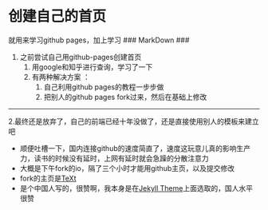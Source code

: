 创建自己的首页
====

就用来学习github pages，加上学习  ### MarkDown ###  
1. 之前尝试自己用github-pages创建首页  
    1. 用google和知乎进行查询，学习了一下
    2. 有两种解决方案 ：  
        1. 自己利用github pages的教程一步步做  
        2. 把别人的github pages fork过来，然后在基础上修改  
---
2.最终还是放弃了，自己的前端已经十年没做了，还是直接使用别人的模板来建立吧   
- 顺便吐槽一下，国内连接github的速度简直了，速度这玩意儿真的影响生产力，读书的时候没有延时，上网有延时就会急躁的分散注意力  
- 大概是下午fork的io，隔了三个小时才能用github主页，以及提交修改  
- fork的主页是[TeXt](https://tianqi.name/jekyll-TeXt-theme/)  
- 是个中国人写的，很赞啊，我本身是在[Jekyll Theme](http://jekyllthemes.org/)上面选取的，国人水平很赞  
